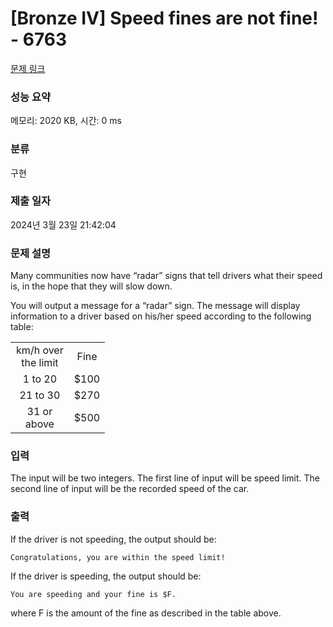 # [Bronze IV] Speed fines are not fine! - 6763 

[문제 링크](https://www.acmicpc.net/problem/6763) 

### 성능 요약

메모리: 2020 KB, 시간: 0 ms

### 분류

구현

### 제출 일자

2024년 3월 23일 21:42:04

### 문제 설명

<p>Many communities now have “radar” signs that tell drivers what their speed is, in the hope that they will slow down.</p>

<p>You will output a message for a “radar” sign. The message will display information to a driver based on his/her speed according to the following table:</p>

<table class="table table-bordered" style="width:30%">
	<tbody>
		<tr>
			<td style="text-align:center">km/h over the limit</td>
			<td style="text-align:center">Fine</td>
		</tr>
		<tr>
			<td style="text-align:center">1 to 20</td>
			<td style="text-align:center">$100</td>
		</tr>
		<tr>
			<td style="text-align:center">21 to 30</td>
			<td style="text-align:center">$270</td>
		</tr>
		<tr>
			<td style="text-align:center">31 or above</td>
			<td style="text-align:center">$500</td>
		</tr>
	</tbody>
</table>

### 입력 

 <p>The input will be two integers. The first line of input will be speed limit. The second line of input will be the recorded speed of the car.</p>

### 출력 

 <p>If the driver is not speeding, the output should be:</p>

<p><code>Congratulations, you are within the speed limit! </code></p>

<p>If the driver is speeding, the output should be:</p>

<p><code>You are speeding and your fine is $F. </code></p>

<p>where F is the amount of the fine as described in the table above.</p>

